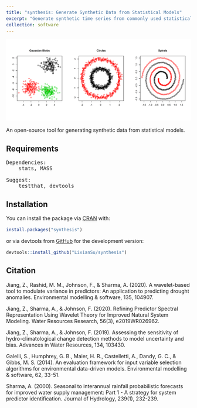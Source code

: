 ```yaml
---
title: "synthesis: Generate Synthetic Data from Statistical Models"
excerpt: "Generate synthetic time series from commonly used statistical models, including linear, nonlinear and chaotic systems."
collection: software
---
```

<img src='/images/synthesis.png'><br/>

An open-source tool for generating synthetic data from statistical models.

## Requirements
<pre>
Dependencies:
	stats, MASS

Suggest:
	testthat, devtools
</pre>

## Installation

You can install the package via [CRAN](https://cran.r-project.org/web/packages/synthesis/index.html) with: 

``` r
install.packages("synthesis")
```

or via devtools from [GitHub](https://github.com/LixianSu/synthesis) for the development version:

``` r
devtools::install_github("LixianSu/synthesis")
```

## Citation
Jiang, Z., Rashid, M. M., Johnson, F., & Sharma, A. (2020). A wavelet-based tool to modulate variance in predictors: An application to predicting drought anomalies. Environmental modelling & software, 135, 104907.

Jiang, Z., Sharma, A., & Johnson, F. (2020). Refining Predictor Spectral Representation Using Wavelet Theory for Improved Natural System Modeling. Water Resources Research, 56(3), e2019WR026962.

Jiang, Z., Sharma, A., & Johnson, F. (2019). Assessing the sensitivity of hydro-climatological change detection methods to model uncertainty and bias. Advances in Water Resources, 134, 103430.

Galelli, S., Humphrey, G. B., Maier, H. R., Castelletti, A., Dandy, G. C., & Gibbs, M. S. (2014). An evaluation framework for input variable selection algorithms for environmental data-driven models. Environmental modelling & software, 62, 33-51.

Sharma, A. (2000). Seasonal to interannual rainfall probabilistic forecasts for improved water supply management: Part 1 - A strategy for system predictor identification. Journal of Hydrology, 239(1), 232-239. 
